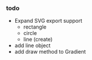 ### todo

* Expand SVG export support
  * rectangle
  * circle
  * line (create)
* add line object
* add draw method to Gradient

